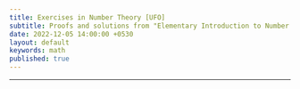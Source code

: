 ```yaml
---
title: Exercises in Number Theory [UFO]
subtitle: Proofs and solutions from "Elementary Introduction to Number Theory" by Calvin Long 
date: 2022-12-05 14:00:00 +0530
layout: default
keywords: math
published: true
---
```


<center>
<object data="/assets/pdfs/clnt.pdf" width="80%" height="1000" type='application/pdf'></object>
</center>

---

